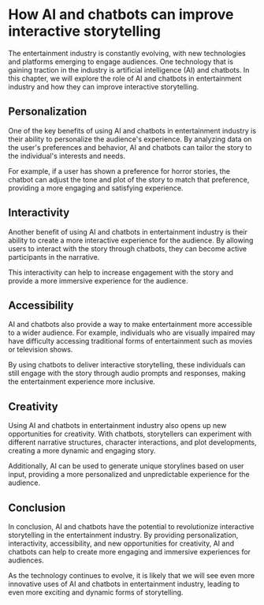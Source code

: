 How AI and chatbots can improve interactive storytelling
==========================================================================================================================

The entertainment industry is constantly evolving, with new technologies and platforms emerging to engage audiences. One technology that is gaining traction in the industry is artificial intelligence (AI) and chatbots. In this chapter, we will explore the role of AI and chatbots in entertainment industry and how they can improve interactive storytelling.

Personalization
---------------

One of the key benefits of using AI and chatbots in entertainment industry is their ability to personalize the audience's experience. By analyzing data on the user's preferences and behavior, AI and chatbots can tailor the story to the individual's interests and needs.

For example, if a user has shown a preference for horror stories, the chatbot can adjust the tone and plot of the story to match that preference, providing a more engaging and satisfying experience.

Interactivity
-------------

Another benefit of using AI and chatbots in entertainment industry is their ability to create a more interactive experience for the audience. By allowing users to interact with the story through chatbots, they can become active participants in the narrative.

This interactivity can help to increase engagement with the story and provide a more immersive experience for the audience.

Accessibility
-------------

AI and chatbots also provide a way to make entertainment more accessible to a wider audience. For example, individuals who are visually impaired may have difficulty accessing traditional forms of entertainment such as movies or television shows.

By using chatbots to deliver interactive storytelling, these individuals can still engage with the story through audio prompts and responses, making the entertainment experience more inclusive.

Creativity
----------

Using AI and chatbots in entertainment industry also opens up new opportunities for creativity. With chatbots, storytellers can experiment with different narrative structures, character interactions, and plot developments, creating a more dynamic and engaging story.

Additionally, AI can be used to generate unique storylines based on user input, providing a more personalized and unpredictable experience for the audience.

Conclusion
----------

In conclusion, AI and chatbots have the potential to revolutionize interactive storytelling in the entertainment industry. By providing personalization, interactivity, accessibility, and new opportunities for creativity, AI and chatbots can help to create more engaging and immersive experiences for audiences.

As the technology continues to evolve, it is likely that we will see even more innovative uses of AI and chatbots in entertainment industry, leading to even more exciting and dynamic forms of storytelling.


